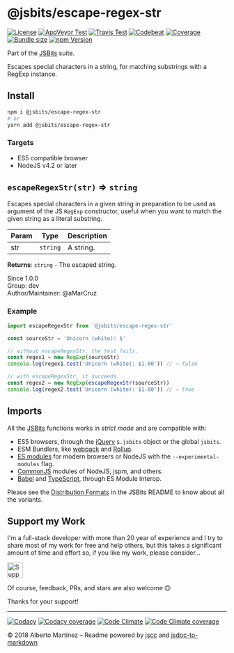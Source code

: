 # @jsbits/escape-regex-str

[![License][license-badge]](LICENSE)
[![AppVeyor Test][appveyor-badge]][appveyor-url]
[![Travis Test][travis-badge]][travis-url]
[![Codebeat][codebeat-badge]][codebeat-url]
[![Coverage][codecov-badge]][codecov-url]
[![Bundle size][bundle-badge]][bundle-url]
[![npm Version][npm-badge]][npm-url]

Part of the [JSBits][jsbits-url] suite.

Escapes special characters in a string, for matching substrings with a RegExp instance.

## Install

```bash
npm i @jsbits/escape-regex-str
# or
yarn add @jsbits/escape-regex-str
```

### Targets

- ES5 compatible browser
- NodeJS v4.2 or later

## `escapeRegexStr(str)` ⇒ `string` 

Escapes special characters in a given string in preparation to be used as
argument of the JS `RegExp` constructor, useful when you want to match the
given string as a literal substring.

| Param | Type | Description |
| --- | --- | --- |
| str | `string` | A string. |

**Returns**: `string` - The escaped string.  

Since 1.0.0<br>
Group: dev<br>
Author/Maintainer: @aMarCruz<br>

### Example

```ts
import escapeRegexStr from '@jsbits/escape-regex-str'

const sourceStr = 'Unicorn (white): $'

// without escapeRegexStr, the test fails.
const regex1 = new RegExp(sourceStr)
console.log(regex1.test('Unicorn (white): $1.00')) // ⇒ false

// with escapeRegexStr, it succeeds.
const regex2 = new RegExp(escapeRegexStr(sourceStr))
console.log(regex2.test('Unicorn (white): $1.00')) // ⇒ true
```

## Imports

All the [JSBits][jsbits-url] functions works in _strict mode_ and are compatible with:

- ES5 browsers, through the [jQuery](https://jquery.com/) `$.jsbits` object or the global `jsbits`.
- ESM Bundlers, like [webpack](http://webpack.github.io/) and [Rollup](https://rollupjs.org/).
- [ES modules](http://2ality.com/2014/09/es6-modules-final.html) for modern browsers or NodeJS with the `--experimental-modules` flag.
- [CommonJS](https://nodejs.org/docs/latest/api/modules.html#modules_modules) modules of NodeJS, jspm, and others.
- [Babel](https://babeljs.io/) and [TypeScript](www.typescriptlang.org/), through ES Module Interop.

Please see the [Distribution Formats][jsbits-formats] in the JSBits README to know about all the variants.

## Support my Work

I'm a full-stack developer with more than 20 year of experience and I try to share most of my work for free and help others, but this takes a significant amount of time and effort so, if you like my work, please consider...

<!-- markdownlint-disable MD033 -->
[<img src="https://amarcruz.github.io/images/kofi_blue.png" height="36" title="Support Me on Ko-fi" />][kofi-url]
<!-- markdownlint-enable MD033 -->

Of course, feedback, PRs, and stars are also welcome 🙃

Thanks for your support!

---

[![Codacy][codacy-badge]][codacy-url]
[![Codacy coverage][codacyc-badge]][codacyc-url]
[![Code Climate][climate-badge]][climate-url]
[![Code Climate coverage][climatec-badge]][climatec-url]

&copy; 2018 Alberto Martínez &ndash; Readme powered by [jscc](https://github.com/aMarCruz/jscc) and [jsdoc-to-markdown](https://github.com/75lb/jsdoc-to-markdown)

[license-badge]:  https://img.shields.io/badge/license-BSD%202--Clause-blue.svg
[npm-badge]:      https://img.shields.io/npm/v/@jsbits/escape-regex-str.svg
[npm-url]:        https://www.npmjs.com/package/@jsbits/escape-regex-str
[bundle-badge]:   https://badgen.net/bundlephobia/min/@jsbits/escape-regex-str
[bundle-url]:     https://bundlephobia.com/result?p=@jsbits/escape-regex-str
[appveyor-badge]: https://ci.appveyor.com/api/projects/status/yh5018ej9u6fnau8?svg=true
[appveyor-url]:   https://ci.appveyor.com/project/aMarCruz/jsbits
[travis-badge]:   https://travis-ci.org/ProJSLib/jsbits.svg?branch=master
[travis-url]:     https://travis-ci.org/ProJSLib/jsbits
[codebeat-badge]: https://codebeat.co/badges/5b07ccc1-be43-41d8-aeaf-eee1913d4173
[codebeat-url]:   https://codebeat.co/projects/github-com-projslib-jsbits-master
[codacy-badge]:   https://api.codacy.com/project/badge/Grade/0d842f1b749340ec90277fb3b2da4e86
[codacy-url]:     https://www.codacy.com/app/ProJSLib/jsbits?utm_source=github.com&amp;utm_medium=referral&amp;utm_content=ProJSLib/jsbits&amp;utm_campaign=Badge_Grade
[codacyc-badge]:  https://api.codacy.com/project/badge/Coverage/0d842f1b749340ec90277fb3b2da4e86
[codacyc-url]:    https://www.codacy.com/app/ProJSLib/jsbits?utm_source=github.com&utm_medium=referral&utm_content=ProJSLib/jsbits&utm_campaign=Badge_Coverage
[codecov-badge]:  https://codecov.io/gh/ProJSLib/jsbits/branch/master/graph/badge.svg
[codecov-url]:    https://codecov.io/gh/ProJSLib/jsbits
[climate-badge]:  https://api.codeclimate.com/v1/badges/e991c05e8a92448d30f0/maintainability
[climate-url]:    https://codeclimate.com/github/ProJSLib/jsbits/maintainability
[climatec-badge]: https://api.codeclimate.com/v1/badges/e991c05e8a92448d30f0/test_coverage
[climatec-url]:   https://codeclimate.com/github/ProJSLib/jsbits/test_coverage
[jsbits-url]:     https://github.com/ProJSLib/jsbits
[jsbits-formats]: https://github.com/ProJSLib/jsbits#distribution-formats
[kofi-url]:       https://ko-fi.com/C0C7LF7I
